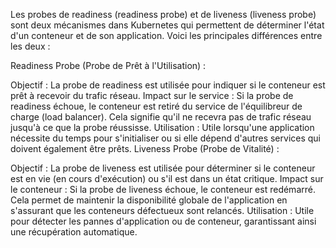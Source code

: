 Les probes de readiness (readiness probe) et de liveness (liveness probe) sont deux mécanismes dans Kubernetes qui permettent de déterminer l'état d'un conteneur et de son application. Voici les principales différences entre les deux :

Readiness Probe (Probe de Prêt à l'Utilisation) :

Objectif : La probe de readiness est utilisée pour indiquer si le conteneur est prêt à recevoir du trafic réseau.
Impact sur le service : Si la probe de readiness échoue, le conteneur est retiré du service de l'équilibreur de charge (load balancer). Cela signifie qu'il ne recevra pas de trafic réseau jusqu'à ce que la probe réussisse.
Utilisation : Utile lorsqu'une application nécessite du temps pour s'initialiser ou si elle dépend d'autres services qui doivent également être prêts.
Liveness Probe (Probe de Vitalité) :

Objectif : La probe de liveness est utilisée pour déterminer si le conteneur est en vie (en cours d'exécution) ou s'il est dans un état critique.
Impact sur le conteneur : Si la probe de liveness échoue, le conteneur est redémarré. Cela permet de maintenir la disponibilité globale de l'application en s'assurant que les conteneurs défectueux sont relancés.
Utilisation : Utile pour détecter les pannes d'application ou de conteneur, garantissant ainsi une récupération automatique.
